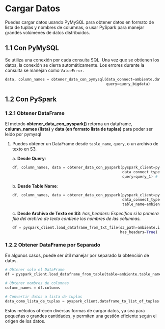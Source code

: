 # Cargar Datos

Puedes cargar datos usando PyMySQL para obtener datos en formato de lista de tuplas y nombres de columnas, o usar PySpark para manejar grandes volúmenes de datos distribuidos.

## 1.1 Con PyMySQL
Se utiliza una conexión por cada consulta SQL. Una vez que se obtienen los datos, la conexión se cierra automáticamente. Los errores durante la consulta se manejan como `ValueError`.

```python
data, column_names = obtener_data_con_pymysql(data_connect=ambiente.data_connect_batch, # ESPECIFICAR data_connect_batch o data_connect_dms
                                              query=query_bigdata)
```

## 1.2 Con PySpark


### 1.2.1 Obtener DataFrame
 El metodo **obtener_data_con_pyspark()** retorna un dataframe, **column_names (lista)** y **data (en formato lista de tuplas)** para poder ser leido por pymysql
1. Puedes obtener un DataFrame desde `table_name`, `query`, o un archivo de texto en S3.

    a. **Desde Query**:
    ```python
    df, column_names, data = obtener_data_con_pyspark(pyspark_client=pyspark_client,
                                                      data_connect_type='batch', # ESPECIFICAR 'batch' o 'dms'
                                                      query=query_1) # ESPECIFICAR QUERY
    ```

    b. **Desde Table Name**:
    ```python
    df, column_names, data = obtener_data_con_pyspark(pyspark_client=pyspark_client,
                                                      data_connect_type='batch', # ESPECIFICAR 'batch' o 'dms'
                                                      table_name=ambiente.table_name) # ESPECIFICAR TABLA
    ```

    c. **Desde Archivo de Texto en S3**:
       _has_headers: Especifica si la primera fila del archivo de texto contiene los nombres de las columnas._
    ```python
    df = pyspark_client.load_dataframe_from_txt_file(s3_path=ambiente.interface_routes['route_s3'],
                                                     has_headers=True)
    ```

### 1.2.2 Obtener DataFrame por Separado
En algunos casos, puede ser útil manejar por separado la obtención de datos.

```python
# Obtener solo el DataFrame
df = pyspark_client.load_dataframe_from_table(table=ambiente.table_name, connection_type='batch') # ESPECIFICAR 'dms' o 'batch'

# Obtener nombres de columnas
column_names = df.columns

# Convertir datos a lista de tuplas
data_como_lista_de_tuplas = pyspark_client.dataframe_to_list_of_tuples(dataframe=df)
```

Estos métodos ofrecen diversas formas de cargar datos, ya sea para pequeñas o grandes cantidades, y permiten una gestión eficiente según el origen de los datos.
